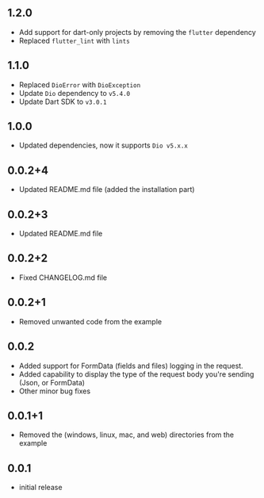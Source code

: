 ## 1.2.0

- Add support for dart-only projects by removing the `flutter` dependency
- Replaced `flutter_lint` with `lints`

## 1.1.0

- Replaced `DioError` with `DioException`
- Update `Dio` dependency to `v5.4.0`
- Update Dart SDK to `v3.0.1`

## 1.0.0

- Updated dependencies, now it supports `Dio v5.x.x`

## 0.0.2+4

- Updated README.md file (added the installation part)

## 0.0.2+3

- Updated README.md file

## 0.0.2+2

- Fixed CHANGELOG.md file

## 0.0.2+1

- Removed unwanted code from the example

## 0.0.2

- Added support for FormData (fields and files) logging in the request.
- Added capability to display the type of the request body you're sending (Json, or FormData)
- Other minor bug fixes

## 0.0.1+1

- Removed the (windows, linux, mac, and web) directories from the example

## 0.0.1

- initial release
